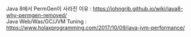 Java 8에서 PermGen이 사라진 이유 : https://johngrib.github.io/wiki/java8-why-permgen-removed/
<br>
Java Web/Was/GC/JVM Tuning : https://www.holaxprogramming.com/2017/10/09/java-jvm-performance/

